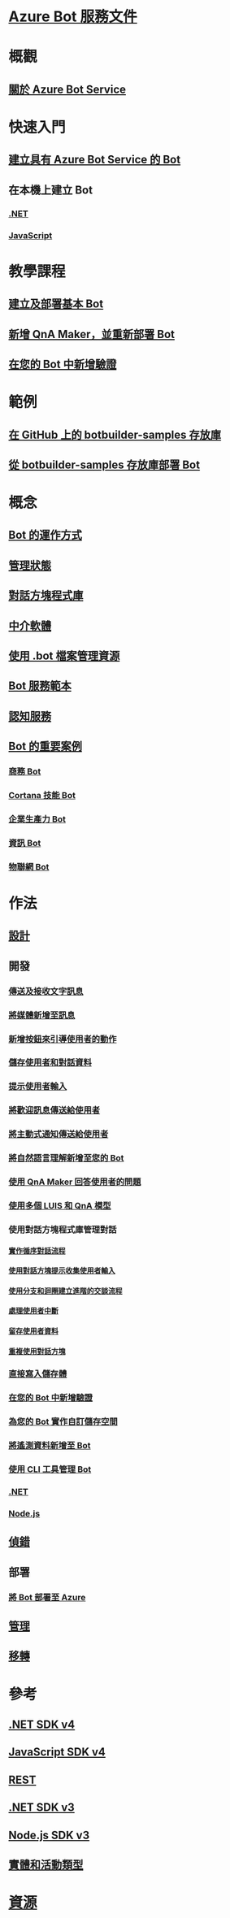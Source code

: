 # [Azure Bot 服務文件](index.md)
# 概觀
## [關於 Azure Bot Service](bot-service-overview-introduction.md)
# 快速入門
## [建立具有 Azure Bot Service 的 Bot](~/bot-service-quickstart.md)
## 在本機上建立 Bot
### [.NET](dotnet/bot-builder-dotnet-sdk-quickstart.md)
### [JavaScript](javascript/bot-builder-javascript-quickstart.md)
# 教學課程
## [建立及部署基本 Bot](v4sdk/bot-builder-tutorial-basic-deploy.md)
## [新增 QnA Maker，並重新部署 Bot](v4sdk/bot-builder-tutorial-add-qna.md)
## [在您的 Bot 中新增驗證](bot-builder-tutorial-authentication.md)
# 範例
## [在 GitHub 上的 botbuilder-samples 存放庫](https://github.com/Microsoft/BotBuilder-Samples/blob/master/README.md)
## [從 botbuilder-samples 存放庫部署 Bot](bot-builder-deploy-samples.md)
# 概念
## [Bot 的運作方式](v4sdk/bot-builder-basics.md)
## [管理狀態](v4sdk/bot-builder-concept-state.md)
## [對話方塊程式庫](v4sdk/bot-builder-concept-dialog.md)
## [中介軟體](v4sdk/bot-builder-concept-middleware.md)
## [使用 .bot 檔案管理資源](v4sdk/bot-file-basics.md)
<!-- [Language understanding](v4sdk/bot-builder-concept-luis.md) -->
## [Bot 服務範本](bot-service-concept-templates.md)
## [認知服務](bot-service-concept-intelligence.md)
## [Bot 的重要案例](bot-service-scenario-overview.md)
### [商務 Bot](bot-service-scenario-commerce.md)
### [Cortana 技能 Bot](bot-service-scenario-cortana-skill.md)
### [企業生產力 Bot](bot-service-scenario-enterprise-productivity.md)
### [資訊 Bot](bot-service-scenario-informational.md)
### [物聯網 Bot](bot-service-scenario-internet-things.md)
# 作法 
## [設計](design/TOC.md)
## 開發
<!-- ## [Best practice for welcoming the user](v4sdk/bot-builder-welcome-user.md) -->
### [傳送及接收文字訊息](v4sdk/bot-builder-howto-send-messages.md)
### [將媒體新增至訊息](v4sdk/bot-builder-howto-add-media-attachments.md)
### [新增按鈕來引導使用者的動作](v4sdk/bot-builder-howto-add-suggested-actions.md)
### [儲存使用者和對話資料](v4sdk/bot-builder-howto-v4-state.md) 
### [提示使用者輸入](v4sdk/bot-builder-primitive-prompts.md) 
### [將歡迎訊息傳送給使用者](v4sdk/bot-builder-send-welcome-message.md)
<!-- ## [Add input hints to messages](v4sdk/bot-builder-howto-add-input-hints.md) -->
### [將主動式通知傳送給使用者](v4sdk/bot-builder-howto-proactive-message.md)
### [將自然語言理解新增至您的 Bot](v4sdk/bot-builder-howto-v4-luis.md)
### [使用 QnA Maker 回答使用者的問題](v4sdk/bot-builder-howto-qna.md)
### [使用多個 LUIS 和 QnA 模型](v4sdk/bot-builder-tutorial-dispatch.md)
### 使用對話方塊程式庫管理對話 
#### [實作循序對話流程](v4sdk/bot-builder-dialog-manage-conversation-flow.md)
#### [使用對話方塊提示收集使用者輸入](v4sdk/bot-builder-prompts.md)
#### [使用分支和迴圈建立進階的交談流程](v4sdk/bot-builder-dialog-manage-complex-conversation-flow.md)
#### [處理使用者中斷](v4sdk/bot-builder-howto-handle-user-interrupt.md)
#### [留存使用者資料](v4sdk/bot-builder-tutorial-persist-user-inputs.md)
#### [重複使用對話方塊](v4sdk/bot-builder-compositcontrol.md)
### [直接寫入儲存體](v4sdk/bot-builder-howto-v4-storage.md)
### [在您的 Bot 中新增驗證](v4sdk/bot-builder-authentication.md)
### [為您的 Bot 實作自訂儲存空間](v4sdk/bot-builder-custom-storage.md)
### [將遙測資料新增至 Bot](v4sdk/bot-builder-telemetry.md)
### [使用 CLI 工具管理 Bot](bot-builder-tools.md)
### [.NET](dotnet/TOC.md)
### [Node.js](nodejs/TOC.md)
## [偵錯](debug/TOC.md)
## 部署
### [將 Bot 部署至 Azure](bot-builder-deploy-az-cli.md)
<!-- ### [Deploy your C# bot using Visual Studio](bot-builder-howto-deploy-azure.md)
### [Download and redeploy bot code](bot-service-build-download-source-code.md) 
### [Set up continuous deployment](bot-service-build-continuous-deployment.md) -->
## [管理](manage/TOC.md)
## [移轉](v4sdk/migration/TOC.md)
# 參考
## [.NET SDK v4](https://aka.ms/dotnetsdk4)
## [JavaScript SDK v4](https://aka.ms/jssdk4)
## [REST](rest-api/TOC.md)
## [.NET SDK v3](/dotnet/api/?view=botbuilder-dotnet-3.0)
## [Node.js SDK v3](https://docs.botframework.com/en-us/node/builder/chat-reference/modules/_botbuilder_d_.html)
## [實體和活動類型](bot-service-activities-entities.md)
# [資源](resources/TOC.md)
